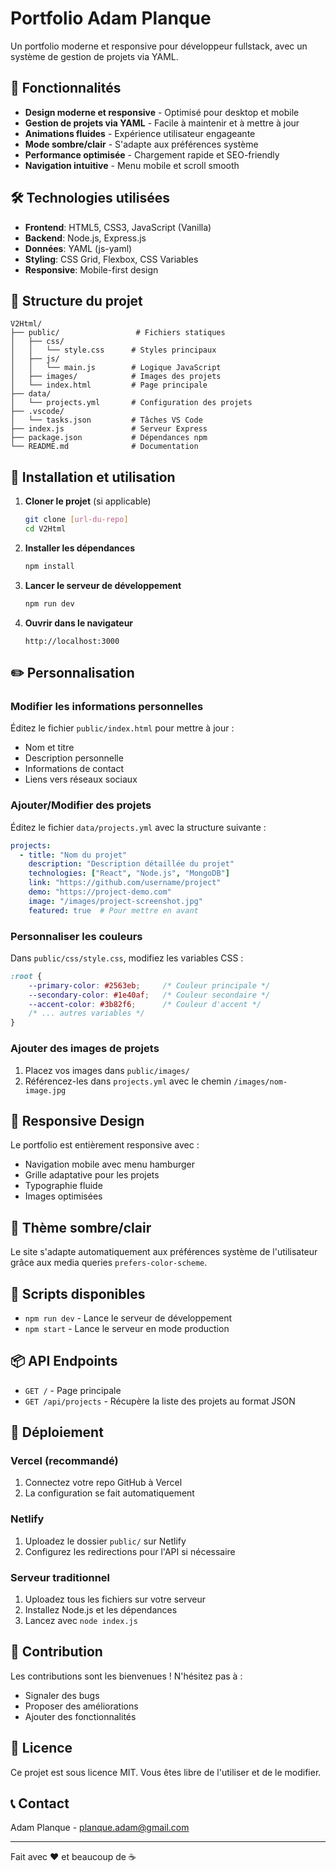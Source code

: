 # Portfolio Adam Planque

Un portfolio moderne et responsive pour développeur fullstack, avec un système de gestion de projets via YAML.

## 🚀 Fonctionnalités

- **Design moderne et responsive** - Optimisé pour desktop et mobile
- **Gestion de projets via YAML** - Facile à maintenir et à mettre à jour
- **Animations fluides** - Expérience utilisateur engageante
- **Mode sombre/clair** - S'adapte aux préférences système
- **Performance optimisée** - Chargement rapide et SEO-friendly
- **Navigation intuitive** - Menu mobile et scroll smooth

## 🛠 Technologies utilisées

- **Frontend**: HTML5, CSS3, JavaScript (Vanilla)
- **Backend**: Node.js, Express.js
- **Données**: YAML (js-yaml)
- **Styling**: CSS Grid, Flexbox, CSS Variables
- **Responsive**: Mobile-first design

## 📁 Structure du projet

```
V2Html/
├── public/                 # Fichiers statiques
│   ├── css/
│   │   └── style.css      # Styles principaux
│   ├── js/
│   │   └── main.js        # Logique JavaScript
│   ├── images/            # Images des projets
│   └── index.html         # Page principale
├── data/
│   └── projects.yml       # Configuration des projets
├── .vscode/
│   └── tasks.json         # Tâches VS Code
├── index.js               # Serveur Express
├── package.json           # Dépendances npm
└── README.md              # Documentation
```

## 🚀 Installation et utilisation

1. **Cloner le projet** (si applicable)
   ```bash
   git clone [url-du-repo]
   cd V2Html
   ```

2. **Installer les dépendances**
   ```bash
   npm install
   ```

3. **Lancer le serveur de développement**
   ```bash
   npm run dev
   ```

4. **Ouvrir dans le navigateur**
   ```
   http://localhost:3000
   ```

## ✏️ Personnalisation

### Modifier les informations personnelles

Éditez le fichier `public/index.html` pour mettre à jour :
- Nom et titre
- Description personnelle
- Informations de contact
- Liens vers réseaux sociaux

### Ajouter/Modifier des projets

Éditez le fichier `data/projects.yml` avec la structure suivante :

```yaml
projects:
  - title: "Nom du projet"
    description: "Description détaillée du projet"
    technologies: ["React", "Node.js", "MongoDB"]
    link: "https://github.com/username/project"
    demo: "https://project-demo.com"
    image: "/images/project-screenshot.jpg"
    featured: true  # Pour mettre en avant
```

### Personnaliser les couleurs

Dans `public/css/style.css`, modifiez les variables CSS :

```css
:root {
    --primary-color: #2563eb;     /* Couleur principale */
    --secondary-color: #1e40af;   /* Couleur secondaire */
    --accent-color: #3b82f6;      /* Couleur d'accent */
    /* ... autres variables */
}
```

### Ajouter des images de projets

1. Placez vos images dans `public/images/`
2. Référencez-les dans `projects.yml` avec le chemin `/images/nom-image.jpg`

## 📱 Responsive Design

Le portfolio est entièrement responsive avec :
- Navigation mobile avec menu hamburger
- Grille adaptative pour les projets
- Typographie fluide
- Images optimisées

## 🎨 Thème sombre/clair

Le site s'adapte automatiquement aux préférences système de l'utilisateur grâce aux media queries `prefers-color-scheme`.

## 🔧 Scripts disponibles

- `npm run dev` - Lance le serveur de développement
- `npm start` - Lance le serveur en mode production

## 📦 API Endpoints

- `GET /` - Page principale
- `GET /api/projects` - Récupère la liste des projets au format JSON

## 🚀 Déploiement

### Vercel (recommandé)
1. Connectez votre repo GitHub à Vercel
2. La configuration se fait automatiquement

### Netlify
1. Uploadez le dossier `public/` sur Netlify
2. Configurez les redirections pour l'API si nécessaire

### Serveur traditionnel
1. Uploadez tous les fichiers sur votre serveur
2. Installez Node.js et les dépendances
3. Lancez avec `node index.js`

## 🤝 Contribution

Les contributions sont les bienvenues ! N'hésitez pas à :
- Signaler des bugs
- Proposer des améliorations
- Ajouter des fonctionnalités

## 📄 Licence

Ce projet est sous licence MIT. Vous êtes libre de l'utiliser et de le modifier.

## 📞 Contact

Adam Planque - [planque.adam@gmail.com](mailto:planque.adam@gmail.com)

---

Fait avec ❤️ et beaucoup de ☕
